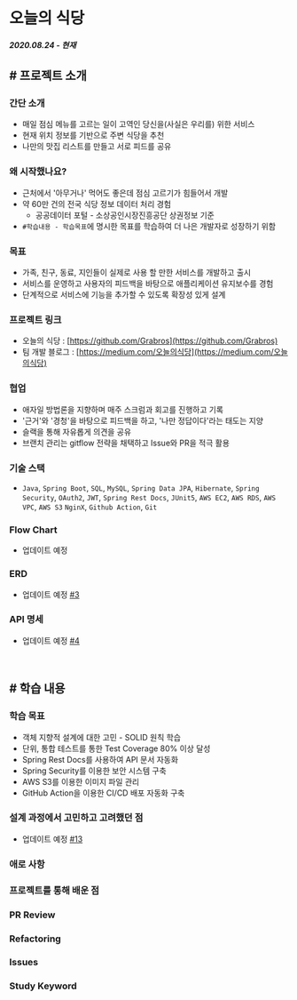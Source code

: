 # 오늘의 식당

##### 2020.08.24 - 현재



## # 프로젝트 소개

### 간단 소개

- 매일 점심 메뉴를 고르는 일이 고역인 당신을(사실은 우리를) 위한 서비스
- 현재 위치 정보를 기반으로 주변 식당을 추천
- 나만의 맛집 리스트를 만들고 서로 피드를 공유

### 왜 시작했나요?

- 근처에서 '아무거나' 먹어도 좋은데 점심 고르기가 힘들어서 개발
- 약 60만 건의 전국 식당 정보 데이터 처리 경험
  - 공공데이터 포털 - 소상공인시장진흥공단 상권정보 기준
- `#학습내용 - 학습목표`에 명시한 목표를 학습하여 더 나은 개발자로 성장하기 위함

### 목표

- 가족, 친구, 동료, 지인들이 실제로 사용 할 만한 서비스를 개발하고 출시
- 서비스를 운영하고 사용자의 피드백을 바탕으로 애플리케이션 유지보수를 경험
- 단계적으로 서비스에 기능을 추가할 수 있도록 확장성 있게 설계

### 프로젝트 링크

- 오늘의 식당 : [https://github.com/Grabros](https://github.com/Grabros)
- 팀 개발 블로그 : [https://medium.com/오늘의식당](https://medium.com/오늘의식당)

### 협업

- 애자일 방법론을 지향하며 매주 스크럼과 회고를 진행하고 기록
- '근거'와 '경청'을 바탕으로 피드백을 하고, '나만 정답이다'라는 태도는 지양
- 슬랙을 통해 자유롭게 의견을 공유
- 브랜치 관리는 gitflow 전략을 채택하고 Issue와 PR을 적극 활용

### 기술 스택

- `Java`, `Spring Boot`, `SQL`, `MySQL`, `Spring Data JPA`, `Hibernate`, `Spring Security`, `OAuth2`, `JWT`, `Spring Rest Docs`, `JUnit5`, `AWS EC2`, `AWS RDS`, `AWS VPC`, `AWS S3` `NginX`, `Github Action`, `Git`

### Flow Chart

- 업데이트 예정

### ERD

- 업데이트 예정 [#3](https://github.com/Grabros/o-sikdang-server/issues/3)

### API 명세

- 업데이트 예정 [#4](https://github.com/Grabros/o-sikdang-server/issues/4)

<br>

## # 학습 내용

### 학습 목표

- 객체 지향적 설계에 대한 고민 - SOLID 원칙 학습 
- 단위, 통합 테스트를 통한 Test Coverage 80% 이상 달성
- Spring Rest Docs를 사용하여 API 문서 자동화
- Spring Security를 이용한 보안 시스템 구축
- AWS S3를 이용한 이미지 파일 관리
- GitHub Action을 이용한 CI/CD 배포 자동화 구축

### 설계 과정에서 고민하고 고려했던 점 

- 업데이트 예정 [#13](https://github.com/Grabros/o-sikdang-server/issues/13)

### 애로 사항

### 프로젝트를 통해 배운 점

### PR Review

### Refactoring

### Issues

### Study Keyword

